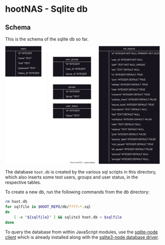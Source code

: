 # hootNAS - Sqlite db 

## Schema
This is the schema of the sqlite db so far. 

![db schema](/db/assets/db-schema.drawio.svg "db schema")

The database `hoot.db` is created by the various sql scripts in this directory, 
which also inserts some test users, groups and user status, in the respective 
tables.

To create a new db, run the following commands from the db directory:

```bash
rm hoot.db
for sqlfile in $HOOT_REPO/db/????-*.sql
do
	[ -e "${sqlfile}" ] && sqlite3 hoot.db < $sqlfile
done
```

To query the database from within JavaScript modules, use the 
[sqlite-node client](https://github.com/kriasoft/node-sqlite) which is 
already installed along with the 
[sqlite3-node database driver](https://github.com/TryGhost/node-sqlite3).
